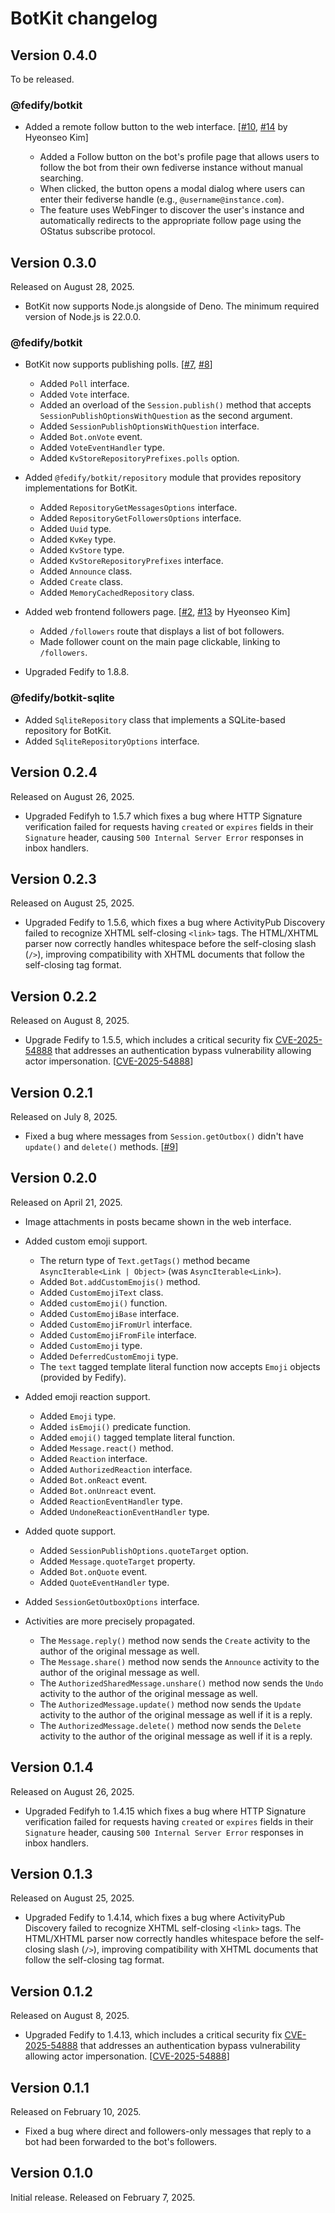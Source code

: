 BotKit changelog
================

Version 0.4.0
-------------

To be released.

### @fedify/botkit

 -  Added a remote follow button to the web interface.
    [[#10], [#14] by Hyeonseo Kim]

     -  Added a Follow button on the bot's profile page that allows users to
        follow the bot from their own fediverse instance without manual
        searching.
     -  When clicked, the button opens a modal dialog where users can enter
        their fediverse handle (e.g., `@username@instance.com`).
     -  The feature uses WebFinger to discover the user's instance and
        automatically redirects to the appropriate follow page using the OStatus
        subscribe protocol.

[#10]: https://github.com/fedify-dev/botkit/issues/10
[#14]: https://github.com/fedify-dev/botkit/pull/14


Version 0.3.0
-------------

Released on August 28, 2025.

 -  BotKit now supports Node.js alongside of Deno.  The minimum required
    version of Node.js is 22.0.0.

### @fedify/botkit

 -  BotKit now supports publishing polls.  [[#7], [#8]]

     -  Added `Poll` interface.
     -  Added `Vote` interface.
     -  Added an overload of the `Session.publish()` method that accepts
        `SessionPublishOptionsWithQuestion` as the second argument.
     -  Added `SessionPublishOptionsWithQuestion` interface.
     -  Added `Bot.onVote` event.
     -  Added `VoteEventHandler` type.
     -  Added `KvStoreRepositoryPrefixes.polls` option.

 -  Added `@fedify/botkit/repository` module that provides repository
    implementations for BotKit.

     -  Added `RepositoryGetMessagesOptions` interface.
     -  Added `RepositoryGetFollowersOptions` interface.
     -  Added `Uuid` type.
     -  Added `KvKey` type.
     -  Added `KvStore` type.
     -  Added `KvStoreRepositoryPrefixes` interface.
     -  Added `Announce` class.
     -  Added `Create` class.
     -  Added `MemoryCachedRepository` class.

 -  Added web frontend followers page.  [[#2], [#13] by Hyeonseo Kim]

     -  Added `/followers` route that displays a list of bot followers.
     -  Made follower count on the main page clickable, linking to `/followers`.

 -  Upgraded Fedify to 1.8.8.

[#2]: https://github.com/fedify-dev/botkit/issues/2
[#7]: https://github.com/fedify-dev/botkit/issues/7
[#8]: https://github.com/fedify-dev/botkit/pull/8
[#13]: https://github.com/fedify-dev/botkit/pull/13

### @fedify/botkit-sqlite

 -  Added `SqliteRepository` class that implements a SQLite-based repository
    for BotKit.
 -  Added `SqliteRepositoryOptions` interface.


Version 0.2.4
-------------

Released on August 26, 2025.

 -  Upgraded Fedifyh to 1.5.7 which fixes a bug where HTTP Signature
    verification failed for requests having `created` or `expires` fields
    in their `Signature` header, causing `500 Internal Server Error` responses
    in inbox handlers.


Version 0.2.3
-------------

Released on August 25, 2025.

 -  Upgraded Fedify to 1.5.6, which fixes a bug where ActivityPub Discovery
    failed to recognize XHTML self-closing `<link>` tags.  The HTML/XHTML parser
    now correctly handles whitespace before the self-closing slash (`/>`),
    improving compatibility with XHTML documents that follow the self-closing
    tag format.


Version 0.2.2
-------------

Released on August 8, 2025.

 -  Upgrade Fedify to 1.5.5, which includes a critical security
    fix [CVE-2025-54888] that addresses an authentication bypass
    vulnerability allowing actor impersonation.  [[CVE-2025-54888]]


Version 0.2.1
-------------

Released on July 8, 2025.

 -  Fixed a bug where messages from `Session.getOutbox()` didn't have `update()`
    and `delete()` methods.  [[#9]]

[#9]: https://github.com/fedify-dev/botkit/issues/9


Version 0.2.0
-------------

Released on April 21, 2025.

 -  Image attachments in posts became shown in the web interface.

 -  Added custom emoji support.

     -  The return type of `Text.getTags()` method became
         `AsyncIterable<Link | Object>` (was `AsyncIterable<Link>`).
     -  Added `Bot.addCustomEmojis()` method.
     -  Added `CustomEmojiText` class.
     -  Added `customEmoji()` function.
     -  Added `CustomEmojiBase` interface.
     -  Added `CustomEmojiFromUrl` interface.
     -  Added `CustomEmojiFromFile` interface.
     -  Added `CustomEmoji` type.
     -  Added `DeferredCustomEmoji` type.
     -  The `text` tagged template literal function now accepts `Emoji` objects
        (provided by Fedify).

 -  Added emoji reaction support.

     -  Added `Emoji` type.
     -  Added `isEmoji()` predicate function.
     -  Added `emoji()` tagged template literal function.
     -  Added `Message.react()` method.
     -  Added `Reaction` interface.
     -  Added `AuthorizedReaction` interface.
     -  Added `Bot.onReact` event.
     -  Added `Bot.onUnreact` event.
     -  Added `ReactionEventHandler` type.
     -  Added `UndoneReactionEventHandler` type.

 -  Added quote support.

     -  Added `SessionPublishOptions.quoteTarget` option.
     -  Added `Message.quoteTarget` property.
     -  Added `Bot.onQuote` event.
     -  Added `QuoteEventHandler` type.

 -  Added `SessionGetOutboxOptions` interface.

 -  Activities are more precisely propagated.

     -  The `Message.reply()` method now sends the `Create` activity to
        the author of the original message as well.
     -  The `Message.share()` method now sends the `Announce` activity to
        the author of the original message as well.
     -  The `AuthorizedSharedMessage.unshare()` method now sends the `Undo`
        activity to the author of the original message as well.
     -  The `AuthorizedMessage.update()` method now sends the `Update` activity
        to the author of the original message as well if it is a reply.
     -  The `AuthorizedMessage.delete()` method now sends the `Delete` activity
        to the author of the original message as well if it is a reply.


Version 0.1.4
-------------

Released on August 26, 2025.

 -  Upgraded Fedifyh to 1.4.15 which fixes a bug where HTTP Signature
    verification failed for requests having `created` or `expires` fields
    in their `Signature` header, causing `500 Internal Server Error` responses
    in inbox handlers.


Version 0.1.3
-------------

Released on August 25, 2025.

 -  Upgraded Fedify to 1.4.14, which fixes a bug where ActivityPub Discovery
    failed to recognize XHTML self-closing `<link>` tags.  The HTML/XHTML parser
    now correctly handles whitespace before the self-closing slash (`/>`),
    improving compatibility with XHTML documents that follow the self-closing
    tag format.


Version 0.1.2
-------------

Released on August 8, 2025.

 -  Upgraded Fedify to 1.4.13, which includes a critical security
    fix [CVE-2025-54888] that addresses an authentication bypass
    vulnerability allowing actor impersonation.  [[CVE-2025-54888]]

[CVE-2025-54888]: https://github.com/fedify-dev/fedify/security/advisories/GHSA-6jcc-xgcr-q3h4


Version 0.1.1
-------------

Released on February 10, 2025.

 -  Fixed a bug where direct and followers-only messages that reply to a bot
    had been forwarded to the bot's followers.


Version 0.1.0
-------------

Initial release.  Released on February 7, 2025.
